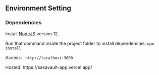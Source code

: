 ## Environment Setting

### Dependencies
<div>
	<p>Install <a href="https://nodejs.org/en/download/">NodeJS</a> version 12.</p>
	<p>Run that command inside the project folder to install dependencies: <code>npm install</code></p>
	<p>Access: <code> http://localhost:3000 </code></p>
	<p>Hosted: <a> https://sakavault-app.vercel.app/ </a></p>
</div>
